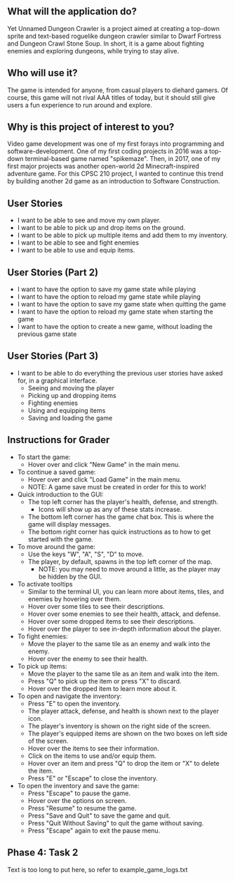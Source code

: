 ## What will the application do?
Yet Unnamed Dungeon Crawler is a project aimed at creating a top-down 
sprite and text-based roguelike dungeon crawler similar to Dwarf Fortress and 
Dungeon Crawl Stone Soup. In short, it is a game about fighting enemies and 
exploring dungeons, while trying to stay alive.

## Who will use it?
The game is intended for anyone, from casual players to diehard gamers. 
Of course, this game will not rival AAA titles of today, but it should still give users 
a fun experience to run around and explore.

## Why is this project of interest to you?
Video game development was one of my first forays into programming and software-development. 
One of my first coding projects in 2016 was a top-down terminal-based game named "spikemaze". 
Then, in 2017, one of my first major projects was another open-world 2d Minecraft-inspired 
adventure game. For this CPSC 210 project, I wanted to continue this trend by building another 
2d game as an introduction to Software Construction.

## User Stories
- I want to be able to see and move my own player.
- I want to be able to pick up and drop items on the ground.
- I want to be able to pick up multiple items and add them to my inventory.
- I want to be able to see and fight enemies
- I want to be able to use and equip items.

## User Stories (Part 2)
- I want to have the option to save my game state while playing
- I want to have the option to reload my game state while playing
- I want to have the option to save my game state when quitting the game
- I want to have the option to reload my game state when starting the game
- I want to have the option to create a new game, without loading the previous game state

## User Stories (Part 3)
- I want to be able to do everything the previous user stories have asked for, in a graphical interface. 
  - Seeing and moving the player
  - Picking up and dropping items
  - Fighting enemies
  - Using and equipping items
  - Saving and loading the game

## Instructions for Grader
- To start the game:
  - Hover over and click "New Game" in the main menu.
- To continue a saved game:
  - Hover over and click "Load Game" in the main menu.
  - NOTE: A game save must be created in order for this to work!
- Quick introduction to the GUI:
  - The top left corner has the player's health, defense, and strength.
    - Icons will show up as any of these stats increase.
  - The bottom left corner has the game chat box. This is where the game will display messages.
  - The bottom right corner has quick instructions as to how to get started with the game.
- To move around the game:
  - Use the keys "W", "A", "S", "D" to move.
  - The player, by default, spawns in the top left corner of the map.
    - NOTE: you may need to move around a little, as the player may be hidden by the GUI.
- To activate tooltips
  - Similar to the terminal UI, you can learn more about items, tiles, and enemies by hovering over them.
  - Hover over some tiles to see their descriptions.
  - Hover over some enemies to see their health, attack, and defense.
  - Hover over some dropped items to see their descriptions.
  - Hover over the player to see in-depth information about the player.
- To fight enemies:
  - Move the player to the same tile as an enemy and walk into the enemy.
  - Hover over the enemy to see their health.
- To pick up items:
  - Move the player to the same tile as an item and walk into the item.
  - Press "Q" to pick up the item or press "X" to discard.
  - Hover over the dropped item to learn more about it.
- To open and navigate the inventory:
  - Press "E" to open the inventory.
  - The player attack, defense, and health is shown next to the player icon.
  - The player's inventory is shown on the right side of the screen.
  - The player's equipped items are shown on the two boxes on left side of the screen.
  - Hover over the items to see their information.
  - Click on the items to use and/or equip them.
  - Hover over an item and press "Q" to drop the item or "X" to delete the item.
  - Press "E" or "Escape" to close the inventory.
- To open the inventory and save the game:
  - Press "Escape" to pause the game.
  - Hover over the options on screen.
  - Press "Resume" to resume the game.
  - Press "Save and Quit" to save the game and quit.
  - Press "Quit Without Saving" to quit the game without saving.
  - Press "Escape" again to exit the pause menu.

## Phase 4: Task 2
Text is too long to put here, so refer to example_game_logs.txt
